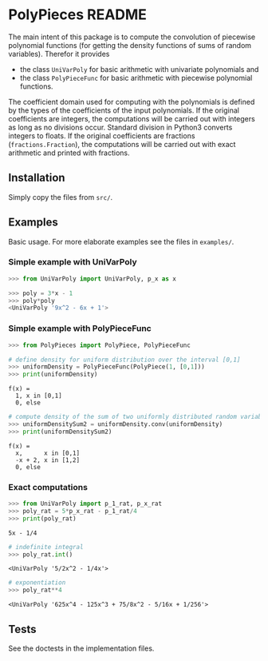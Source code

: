 # PolyPieces README

The main intent of this package is to compute the convolution of piecewise polynomial functions
(for getting the density functions of sums of random variables).
Therefor it provides 
* the class `UniVarPoly` for basic arithmetic with univariate polynomials and 
* the class `PolyPieceFunc` for basic arithmetic with piecewise polynomial functions.

The coefficient domain used for computing with the polynomials is defined by the types of the coefficients 
of the input polynomials.
If the original coefficients are integers, the computations will be carried out with integers as long
as no divisions occur. Standard division in Python3 converts integers to floats.
If the original coefficients are fractions (`fractions.Fraction`), the computations will be carried out
with exact arithmetic and printed with fractions.


## Installation

Simply copy the files from `src/`.


## Examples

Basic usage. For more elaborate examples see the files in `examples/`.

### Simple example with UniVarPoly
```python
>>> from UniVarPoly import UniVarPoly, p_x as x

>>> poly = 3*x - 1
>>> poly*poly
<UniVarPoly '9x^2 - 6x + 1'>
```

### Simple example with PolyPieceFunc
```python
>>> from PolyPieces import PolyPiece, PolyPieceFunc

# define density for uniform distribution over the interval [0,1]
>>> uniformDensity = PolyPieceFunc(PolyPiece(1, [0,1]))
>>> print(uniformDensity)
```
```
f(x) =
  1, x in [0,1]
  0, else
```
```python
# compute density of the sum of two uniformly distributed random variables (by convolution)
>>> uniformDensitySum2 = uniformDensity.conv(uniformDensity)
>>> print(uniformDensitySum2)
```
```
f(x) =
  x,      x in [0,1]
  -x + 2, x in [1,2]
  0, else
```

### Exact computations
```python
>>> from UniVarPoly import p_1_rat, p_x_rat
>>> poly_rat = 5*p_x_rat - p_1_rat/4
>>> print(poly_rat)
```
```
5x - 1/4
```
```python
# indefinite integral
>>> poly_rat.int()
```
```
<UniVarPoly '5/2x^2 - 1/4x'>
```
```python
# exponentiation
>>> poly_rat**4
```
```
<UniVarPoly '625x^4 - 125x^3 + 75/8x^2 - 5/16x + 1/256'>
```

## Tests
See the doctests in the implementation files.
